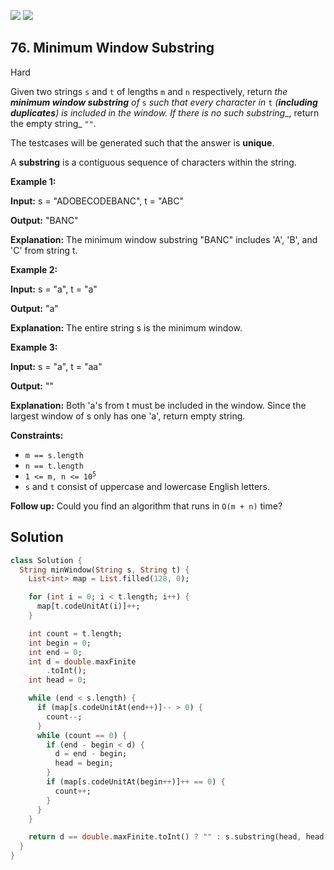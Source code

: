 [![](https://img.shields.io/github/stars/javadev/LeetCode-in-All?label=Stars&style=flat-square)](https://github.com/javadev/LeetCode-in-All)
[![](https://img.shields.io/github/forks/javadev/LeetCode-in-All?label=Fork%20me%20on%20GitHub%20&style=flat-square)](https://github.com/javadev/LeetCode-in-All/fork)

## 76\. Minimum Window Substring

Hard

Given two strings `s` and `t` of lengths `m` and `n` respectively, return _the **minimum window substring** of_ `s` _such that every character in_ `t` _(**including duplicates**) is included in the window. If there is no such substring__, return the empty string_ `""`_._

The testcases will be generated such that the answer is **unique**.

A **substring** is a contiguous sequence of characters within the string.

**Example 1:**

**Input:** s = "ADOBECODEBANC", t = "ABC"

**Output:** "BANC"

**Explanation:** The minimum window substring "BANC" includes 'A', 'B', and 'C' from string t.

**Example 2:**

**Input:** s = "a", t = "a"

**Output:** "a"

**Explanation:** The entire string s is the minimum window.

**Example 3:**

**Input:** s = "a", t = "aa"

**Output:** ""

**Explanation:** Both 'a's from t must be included in the window. Since the largest window of s only has one 'a', return empty string.

**Constraints:**

*   `m == s.length`
*   `n == t.length`
*   <code>1 <= m, n <= 10<sup>5</sup></code>
*   `s` and `t` consist of uppercase and lowercase English letters.

**Follow up:** Could you find an algorithm that runs in `O(m + n)` time?

## Solution

```dart
class Solution {
  String minWindow(String s, String t) {
    List<int> map = List.filled(128, 0);

    for (int i = 0; i < t.length; i++) {
      map[t.codeUnitAt(i)]++;
    }

    int count = t.length;
    int begin = 0;
    int end = 0;
    int d = double.maxFinite
        .toInt();
    int head = 0;

    while (end < s.length) {
      if (map[s.codeUnitAt(end++)]-- > 0) {
        count--;
      }
      while (count == 0) {
        if (end - begin < d) {
          d = end - begin;
          head = begin;
        }
        if (map[s.codeUnitAt(begin++)]++ == 0) {
          count++;
        }
      }
    }

    return d == double.maxFinite.toInt() ? "" : s.substring(head, head + d);
  }
}
```